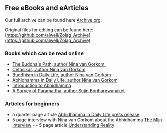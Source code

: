 ## Free eBooks and eArticles

Our full archive can be found here [Archive.org](http://archive.org/bookmarks/Alan%20Weller). 

Original files for editing can be found here: [https://github.com/alwell/Zolag_Archive](https://github.com/alwell/Zolag_Archive)


### Books which can be read online

- [The Buddha's Path, author Nina van Gorkom.](https://zolag-2.gitbook.io/the-buddha-s-path/)
- [Cetasikas, author Nina van Gorkom](https://zolag-2.gitbook.io/cetasikas/)
- [Buddhism in Daily Life, author Nina van Gorkom](https://zolag-2.gitbook.io/buddhism-in-daily-life/)
- [Abhidhamma in Daily Life, author Nina van Gorkom](https://zolag-2.gitbook.io/abhidhamma_in_daily_life/)
- [Introduction to Abhidhamma](https://zolag-2.gitbook.io/introduction-to-abhidhamma/)
- [A Survey of Paramattha, author Sujin Boriharnwanaket](https://zolag-2.gitbook.io/a-survey-of-paramatta-dhammas/)

### Articles for beginners
- a quarter page article [Abhidhamma in Daily Life press release](https://zolag-2.gitbook.io/zolag-ebooks/)
- 5 page interview with Nina van Gorkom about the Abhidhamma [The Mijn Interview](https://zolag-2.gitbook.io/mijn-interview/) - - 5 page article [Understanding Reality](https://zolag-2.gitbook.io/understanding-reality/)


